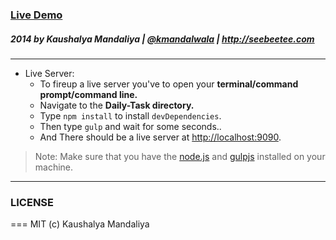 ### [Live Demo](http://krman009.github.io/Daily-Task/) 

##### 2014 by Kaushalya Mandaliya | [@kmandalwala](https://twitter.com/kmandalwala "I'm on twitter") | http://seebeetee.com
---
+ Live Server:
  + To fireup a live server you've to open your **terminal/command prompt/command line.**
  + Navigate to the **Daily-Task directory.**
  + Type `npm install` to install `devDependencies`.
  + Then type `gulp` and wait for some seconds..
  + And There should be a live server at [http://localhost:9090](http://localhost:9090).

> Note: Make sure that you have the [node.js](http://nodejs.org) and [gulpjs](http://gulpjs.com) installed on your machine.

---
### LICENSE
===
MIT (c) Kaushalya Mandaliya
